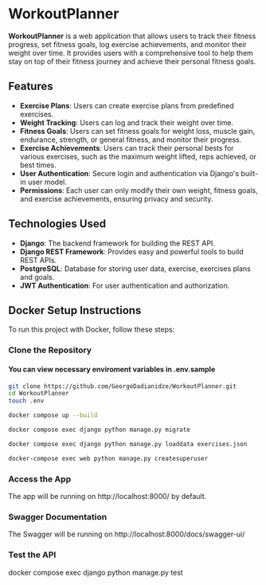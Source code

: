 # WorkoutPlanner

**WorkoutPlanner** is a web application that allows users to track their fitness progress, set fitness goals, log exercise achievements, and monitor their weight over time. It provides users with a comprehensive tool to help them stay on top of their fitness journey and achieve their personal fitness goals.

## Features
- **Exercise Plans**: Users can create exercise plans from predefined exercises.
- **Weight Tracking**: Users can log and track their weight over time.
- **Fitness Goals**: Users can set fitness goals for weight loss, muscle gain, endurance, strength, or general fitness, and monitor their progress.
- **Exercise Achievements**: Users can track their personal bests for various exercises, such as the maximum weight lifted, reps achieved, or best times.
- **User Authentication**: Secure login and authentication via Django's built-in user model.
- **Permissions**: Each user can only modify their own weight, fitness goals, and exercise achievements, ensuring privacy and security.

## Technologies Used

- **Django**: The backend framework for building the REST API.
- **Django REST Framework**: Provides easy and powerful tools to build REST APIs.
- **PostgreSQL**: Database for storing user data, exercise, exercises plans and goals.
- **JWT Authentication**: For user authentication and authorization.


## Docker Setup Instructions

To run this project with Docker, follow these steps:

### Clone the Repository
#### You can view necessary enviroment variables in .env.sample
```bash
git clone https://github.com/GeorgeDadianidze/WorkoutPlanner.git
cd WorkoutPlanner
touch .env

docker compose up --build

docker compose exec django python manage.py migrate

docker compose exec django python manage.py loaddata exercises.json

docker-compose exec web python manage.py createsuperuser

```

### Access the App

The app will be running on http://localhost:8000/ by default.


### Swagger Documentation

The Swagger will be running on http://localhost:8000/docs/swagger-ui/

### Test the API

docker compose exec django python manage.py test
